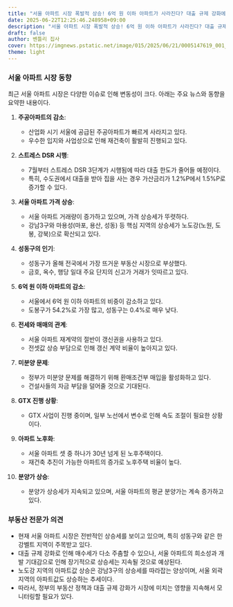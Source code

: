 ```yaml
---
title: "서울 아파트 시장 폭발적 상승! 6억 원 이하 아파트가 사라진다? 대출 규제 강화에도 불구하고 아파트값 상승세가 멈추지 않는 이유"
date: 2025-06-22T12:25:46.248958+09:00
description: "서울 아파트 시장 폭발적 상승! 6억 원 이하 아파트가 사라진다? 대출 규제 강화에도 불구하고 아파트값 상승세가 멈추지 않는 이유"
draft: false
author: 벤틀리 집사
cover: https://imgnews.pstatic.net/image/015/2025/06/21/0005147619_001_20250621193211234.jpg?type=nf142_103
theme: light
---
```


### 서울 아파트 시장 동향

최근 서울 아파트 시장은 다양한 이슈로 인해 변동성이 크다. 아래는 주요 뉴스와 동향을 요약한 내용이다.

1. **주공아파트의 감소**: 
   - 산업화 시기 서울에 공급된 주공아파트가 빠르게 사라지고 있다. 
   - 우수한 입지와 사업성으로 인해 재건축이 활발히 진행되고 있다.

2. **스트레스 DSR 시행**:
   - 7월부터 스트레스 DSR 3단계가 시행됨에 따라 대출 한도가 줄어들 예정이다.
   - 특히, 수도권에서 대출을 받아 집을 사는 경우 가산금리가 1.2%P에서 1.5%P로 증가할 수 있다.

3. **서울 아파트 가격 상승**:
   - 서울 아파트 거래량이 증가하고 있으며, 가격 상승세가 뚜렷하다.
   - 강남3구와 마용성(마포, 용산, 성동) 등 핵심 지역의 상승세가 노도강(노원, 도봉, 강북)으로 확산되고 있다.

4. **성동구의 인기**:
   - 성동구가 올해 전국에서 가장 뜨거운 부동산 시장으로 부상했다.
   - 금호, 옥수, 행당 일대 주요 단지의 신고가 거래가 잇따르고 있다.

5. **6억 원 이하 아파트의 감소**:
   - 서울에서 6억 원 이하 아파트의 비중이 감소하고 있다.
   - 도봉구가 54.2%로 가장 많고, 성동구는 0.4%로 매우 낮다.

6. **전세와 매매의 관계**:
   - 서울 아파트 재계약의 절반이 갱신권을 사용하고 있다.
   - 전셋값 상승 부담으로 인해 갱신 계약 비율이 높아지고 있다.

7. **미분양 문제**:
   - 정부가 미분양 문제를 해결하기 위해 환매조건부 매입을 활성화하고 있다.
   - 건설사들의 자금 부담을 덜어줄 것으로 기대된다.

8. **GTX 진행 상황**:
   - GTX 사업이 진행 중이며, 일부 노선에서 변수로 인해 속도 조절이 필요한 상황이다.

9. **아파트 노후화**:
   - 서울 아파트 셋 중 하나가 30년 넘게 된 노후주택이다.
   - 재건축 추진이 가능한 아파트의 증가로 노후주택 비율이 높다.

10. **분양가 상승**:
    - 분양가 상승세가 지속되고 있으며, 서울 아파트의 평균 분양가는 계속 증가하고 있다.

### 부동산 전문가 의견

- 현재 서울 아파트 시장은 전반적인 상승세를 보이고 있으며, 특히 성동구와 같은 한강벨트 지역이 주목받고 있다.
- 대출 규제 강화로 인해 매수세가 다소 주춤할 수 있으나, 서울 아파트의 희소성과 개발 기대감으로 인해 장기적으로 상승세는 지속될 것으로 예상된다.
- 노도강 지역의 아파트값 상승은 강남3구의 상승세를 따라잡는 양상이며, 서울 외곽 지역의 아파트값도 상승하는 추세이다.
- 따라서, 정부의 부동산 정책과 대출 규제 강화가 시장에 미치는 영향을 지속해서 모니터링할 필요가 있다.